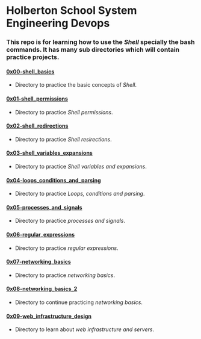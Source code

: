 # Holberton School System Engineering Devops
### This repo is for learning how to use the *Shell* specially the bash commands. It has many sub directories which will contain practice projects.

#### [0x00-shell_basics](./0x00-shell_basics)
* Directory to practice the basic concepts of _Shell_.

#### [0x01-shell_permissions](./0x01-shell_permissions)
* Directory to practice _Shell permissions_.

#### [0x02-shell_redirections](./0x02-shell_redirections)
* Directory to practice _Shell resirections_.

#### [0x03-shell_variables_expansions](./0x03-shell_variables_expansions)
* Directory to practice _Shell variables and expansions_.

#### [0x04-loops_conditions_and_parsing](./0x04-loops_conditions_and_parsing)
* Directory to practice _Loops, conditions and parsing_.

#### [0x05-processes_and_signals](./0x05-processes_and_signals)
* Directory to practice _processes and signals_.

#### [0x06-regular_expressions](./0x06-regular_expressions)
* Directory to practice _regular expressions_.

#### [0x07-networking_basics](./0x07-networking_basics)
* Directory to practice _networking basics_.

#### [0x08-networking_basics_2](./0x08-networking_basics_2)
* Directory to continue practicing _networking basics_.

#### [0x09-web_infrastructure_design](./0x09-web_infrastructure_design)
* Directory to learn about _web infrastructure and servers_.
